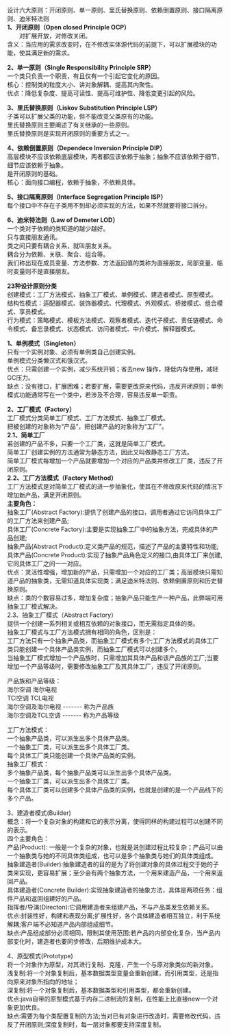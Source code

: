 设计六大原则：开闭原则、单一原则、里氏替换原则、依赖倒置原则、接口隔离原则、迪米特法则  
**1、开闭原则（Open closed Principle OCP）**   
&emsp;&emsp;对扩展开放，对修改关闭。  
含义：当应用的需求改变时，在不修改实体源代码的前提下，可以扩展模块的功能，使其满足新的需求。  

**2、单一原则（Single Responsibility Principle SRP）**  
	一个类只负责一个职责，有且仅有一个引起它变化的原因。  
核心：控制类的粒度大小、讲对象解耦、提高其内聚性。  
优点：降低复杂度、提高可读性、提高可维护性、降低变更引起的风险。  

**3、里氏替换原则（Liskov Substitution Principle LSP）**  
	子类可以扩展父类的功能，但不能改变父类原有的功能。  
	里氏替换原则主要阐述了有关继承的一些原则。  
	里氏替换原则是实现开闭原则的重要方式之一。  

**4、依赖倒置原则（Dependece Inversion Principle DIP）**  
	高层模块不应该依赖底层模块，两者都应该依赖于抽象；抽象不应该依赖于细节，细节应该依赖于抽象。  
	是开闭原则的基础。  
核心：面向接口编程，依赖于抽象，不依赖具体。  

**5、接口隔离原则（Interface Segregation Principle ISP）**  
	每个接口中不存在子类用不到却必须实现的方法，如果不然就要将接口拆分。  
	
**6、迪米特法则（Law of Demeter LOD）**  
	一个类对于依赖的类知道的越少越好。  
	只与直接朋友通讯。  
	类之间只要有耦合关系，就叫朋友关系。  
	耦合分为依赖、关联、聚合、组合等。  
	我们称出现在成员变量、方法参数、方法返回值的类称为直接朋友，局部变量、临时变量则不是直接朋友。  
	
**23种设计原则分类**  
创建模式：工厂方法模式、抽象工厂模式、单例模式、建造者模式、原型模式。  
结构性模式：适配器模式、装饰器模式、代理模式、外观模式、桥接模式、组合模式、享员模式。  
行为模式：策略模式、模板方法模式、观察者模式、迭代子模式、责任链模式、命令模式、备忘录模式、状态模式、访问者模式、中介模式、解释器模式。  

**1、单例模式（Singleton）**   
    只有一个实例对象、必须有单例类自己创建实例。   
    单例模式分类懒汉式和饿汉式。   
优点：只需创建一个实例，减少系统开销；省去new 操作，降低内存使用，减轻GC压力。   
缺点：没有接口，扩展困难；若要扩展，需要更改原来代码，违反开闭原则；单例模式功能通常写在一个类中，若涉及不合理，容易违反单一职责。  

**2、工厂模式（Factory）**  
    工厂模式分类简单工厂模式、工厂方法模式、抽象工厂模式。   
    把被创建的对象称为“产品”，把创建产品的对象称为“工厂”。   
**2.1、简单工厂**   
    若创建的产品不多，只要一个工厂类，这就是简单工厂模式。   
    简单工厂创建实例的方法通常为静态方法，因此又叫做静态工厂方法。   
    简单工厂模式每增加一个产品就要增加一个对应的产品类并修改工厂类，违反了开闭原则。  
**2.2、工厂方法模式（Factory Method）**  
    工厂方法模式是对简单工厂模式的进一步抽象化，使其在不修改原来代码的情况下增加新产品，满足开闭原则。  
**主要角色：**  
    抽象工厂(Abstract Factory):提供了创建产品的接口，调用者通过它访问具体工厂的工厂方法来创建产品;  
    具体工厂(Concrete Factory):主要是实现抽象工厂中的抽象方法，完成具体的产品创建;  
    抽象产品(Abstract Product):定义类产品的规范，描述了产品的主要特性和功能;  
    具体产品(Concrete Product):实现了抽象产品角色定义的接口,由具体工厂来创建,它同具体工厂之间一一对应。  
优点：灵活性增强，增加新的产品，只需增加一个对应的工厂类；高层模块只需知道产品的抽象类，无需知道具体实现类；满足迪米特法则、依赖倒置原则和历史替换原则。  
缺点：类的个数容易过多，增加复杂度；抽象产品只能生产一种产品，此弊端可用抽象工厂模式解决。  
2.3、抽象工厂模式（Abstract Factory）  
    提供一个创建一系列相关或相互依赖的对象接口，而无需指定具体的类。  
    抽象工厂模式与工厂方法模式拥有相同的角色，区别是：  
    工厂方法只有一个抽象产品类，而抽象工厂模式有多个;工厂方法模式的具体工厂类只能创建一个具体产品类实例，而抽象工厂模式可以创建多个。  
    当抽象工厂模式增加一个产品族时，只需增加其具体产品和该产品族的工厂;当要增加一个产品等级时，需要修改抽象工厂及其具体工厂，违反了开闭原则。  
    
产品族和产品等级：  
    海尔空调        海尔电视  
    TCl空调        TCL电视  
海尔空调及海尔电视  -------  称为产品族  
海尔空调及TCL空调  -------  称为产品等级  
    
工厂方法模式：  
    一个抽象产品类，可以派生出多个具体产品类。     
    一个抽象工厂类，可以派生出多个具体工厂类。     
    每个具体工厂类只能创建一个具体产品类的实例。  
抽象工厂模式：  
    多个抽象产品类，每个抽象产品类可以派生出多个具体产品类。     
    一个抽象工厂类，可以派生出多个具体工厂类。     
    每个具体工厂类可以创建多个具体产品类的实例，也就是创建的是一个产品线下的多个产品。     

3、建造者模式(Builder)  
概念：将一个复杂对象的构建和它的表示分离，使得同样的构建过程可以创建不同的表示。  
四个主要角色：  
    产品(Product): 一般是一个复杂的对象，也就是说创建过程比较复杂；产品可以由一个抽象类与她的不同具体类组成，也可以是多个抽象类与她们的具体类组成。  
    抽象建造者(Builder):抽象建造者的目的是为了将创建对象的具体过程交于她的子类来实现，更容易扩展；至少会有两个抽象方法，一个用来建造产品，一个用来返回产品。  
    具体建造者(Concrete Builder):实现抽象建造者的抽象方法，具体是两项任务：组件产品和返回组建好的产品。  
    指挥者/导演(Directon):它调用建造者来组建产品，不与产品类发生依赖关系。  
优点:封装性好，构建和表现分离;扩展性好，各个具体建造者相互独立，利于系统解耦;客户端不必知道产品内部组成细节。  
缺点:产品组成部分必须相同，限制其使用范围;若产品的内部变化复杂，当产品内部变化时，建造者也要同步修改，后期维护成本大。  

4、原型模式(Prototype)   
    将一个对象作为原型，对其进行复制、克隆，产生一个与原对象类似的新对象。  
浅复制:将一个对象复制后，基本数据类型变量会重新创建，而引用类型，还是指向原来对象所指向的地址；  
深复制:将一个对象复制后，基本数据类型和引用类型，都会重新创建。  
优点:java自带的原型模式基于内存二进制流的复制，在性能上比直接new一个对象更加优良。  
缺点:需要为每个类配置复制的方法;当对已有对象进行改造时，需要修改代码，违反了开闭原则;深度复制时，每一层对象都要支持深度复制。  
    




